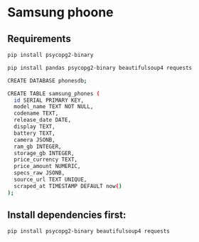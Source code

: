 # Samsung phoone 
## Requirements
```bash
pip install psycopg2-binary
```

```bash
pip install pandas psycopg2-binary beautifulsoup4 requests
```
```bash
CREATE DATABASE phonesdb;
```
```bash
CREATE TABLE samsung_phones (
  id SERIAL PRIMARY KEY,
  model_name TEXT NOT NULL,
  codename TEXT,
  release_date DATE,
  display TEXT,
  battery TEXT,
  camera JSONB,
  ram_gb INTEGER,
  storage_gb INTEGER,
  price_currency TEXT,
  price_amount NUMERIC,
  specs_raw JSONB,
  source_url TEXT UNIQUE,
  scraped_at TIMESTAMP DEFAULT now()
);
```
## Install dependencies first:
```bash
pip install psycopg2-binary beautifulsoup4 requests
```
